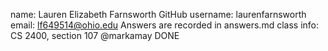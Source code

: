name: Lauren Elizabeth Farnsworth
GitHub username: laurenfarnsworth
email: lf649514@ohio.edu
Answers are recorded in answers.md
class info: CS 2400, section 107
@markamay
DONE
